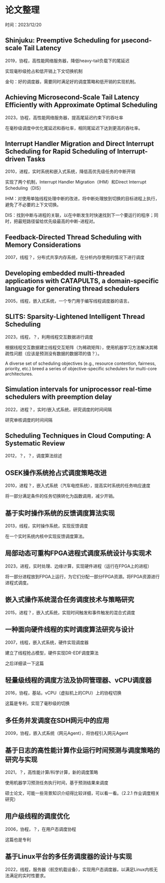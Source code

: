 # 论文整理

时间：2023/12/20

## Shinjuku: Preemptive Scheduling for µsecond-scale Tail Latency

2019，协程，高性能网络服务器，降低heavy-tail负载下的尾延迟

实现毫秒级抢占和低开销上下文切换机制

金句：好的调度器，需要同时满足好的调度策略和低开销的实现机制。

## Achieving Microsecond-Scale Tail Latency Efficiently with Approximate Optimal Scheduling

2023，协程，高性能网络服务器，提高尾延迟约束下的吞吐率

在毫秒级调度中优化尾延迟和吞吐率，相同尾延迟下达到更高的吞吐率。

## Interrupt Handler Migration and Direct Interrupt Scheduling for Rapid Scheduling of Interrupt-driven Tasks

2010，进程，实时系统和嵌入式系统，降低高优先级任务的中断开销

实现了两个机制，Interrupt Handler Migration（IHM）和Direct Interrupt Scheduling（DIS）

IHM：对使用单独线程处理中断的改进，将中断处理放到切换的目标进程上执行，避免了不必要的上下文切换。

DIS：找到中断与进程的关联，以在中断发生时快速找到下一个要运行的程序；同时，把最短路径留给优先级最高的中断-进程对。

## Feedback-Directed Thread Scheduling with Memory Considerations

2007，线程？，分布式共享内存系统，在分析内存使用的情况下进行调度

## Developing embedded multi-threaded applications with CATAPULTS, a domain-specific language for generating thread schedulers

2005，线程，嵌入式系统，一个专门用于编写线程调度器的语言。

## SLITS: Sparsity-Lightened Intelligent Thread Scheduling

2023，线程，？，利用线程交互数据进行调度

根据线程交互数据建立线程交互矩阵（为稀疏矩阵），使用机器学习方法解决其稀疏性问题（应该是预测没有数据的数据项的值？）。

A diverse set of scheduling objectives (e.g., resource contention, fairness, priority, etc.) breed a series of objective-specific schedulers for multi-core architectures.

## Simulation intervals for uniprocessor real-time schedulers with preemption delay

2022，进程？，实时/嵌入式系统，研究调度的时间间隔

研究单核调度的时间间隔

## Scheduling Techniques in Cloud Computing: A Systematic Review

2012，？，？，调度算法综述

## OSEK操作系统抢占式调度策略改进

2010，进程？，嵌入式系统（汽车电控系统），提高实时系统的任务响应速度

将一部分满足条件的任务切换转化为函数调用，减少开销。

## 基于实时操作系统的反馈调度算法实现

2013，线程，实时操作系统，实现反馈调度

在一个实时系统内核中实现反馈调度算法。

## 局部动态可重构FPGA进程式调度系统设计与实现术

2023，进程，实时处理、边缘计算，实现硬件进程（运行在FPGA上的进程）

将一部分进程放到FPGA上运行，为它们分配一部分FPGA资源。将FPGA资源进行进程式调度。

## 嵌入式操作系统混合任务调度技术与策略研究

2015，进程？，嵌入式系统，实现时间触发和事件触发的混合式调度

## 一种面向硬件线程的实时调度算法研究与设计

2007，线程，嵌入式系统，硬件实现调度器

建立了线程抢占模型，硬件实现DR-EDF调度算法

之后详细读一下这篇

## 轻量级线程的调度方法及协同管理器、vCPU调度器

2016，协程，基站，vCPU（虚拟机上的CPU）上的协程切换

这篇是专利，实现了毫秒级的切换

## 多任务并发调度在SDH网元中的应用

2009，协程，嵌入式系统（网元Agent），将协程引入网元Agent

## 基于日志的高性能计算作业运行时间预测与调度策略的研究与实现

2021，？，高性能计算/科学计算，新的调度策略

使用机器学习预测任务执行时间，基于预测结果来调度

硕士论文，可能一些背景知识介绍得比较详细，可以看一看。（2.2.1 作业调度相关研究）

## 用户级线程的调度优化

2006，协程，？，在用户态调度协程

这篇也是专利

## 基于Linux平台的多任务调度器的设计与实现

2022，线程，服务器（航空机载设备），实现用户态调度器，以满足Linux内核无法满足的实时性要求。



